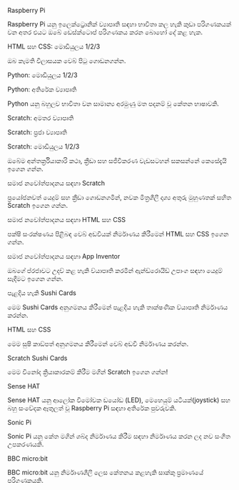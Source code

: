 Raspberry Pi

Raspberry Pi යනු ඉලෙක්ට්‍රොනික් ව්‍යාපෘති සඳහා භාවිතා කල හැකි කුඩා පරිගණකයක් වන අතර එයට ඔබේ ඩෙස්ක්ටොප් පරිගණකය කරන බොහෝ දේ කළ හැක.

HTML සහ CSS: මොඩියුලය 1/2/3

ඔබ කැමති විලාසයක වෙබ් පිටු ගොඩනගන්න.

Python: මොඩියුලය 1/2/3

Python: අතිරේක ව්‍යාපෘති

Python යනු බහුලව භාවිතා වන සාමාන්‍ය අරමුණු මත පදනම් වූ කේතන භාෂාවකි.

Scratch: අමතර ව්‍යාපෘති

Scratch: ප්‍රජා ව්‍යාපෘති

Scratch: මොඩියුලය 1/2/3

ඔබේම අන්තර්ක්‍රියාකාරි කථා, ක්‍රීඩා සහ සජිවීකරණ වැඩසටහන් සකසන්නේ කෙසේදැයි ඉගෙන ගන්න.

සමාජ නවෝත්පාදනය සඳහා Scratch

ප්‍රයෝජනවත් යෙදුම් සහ ක්‍රීඩා ගොඩනගමින්, නවක මිත්‍රශීලී දෘශ්‍ය අතුරු මුහුණතක් සහිත Scratch ඉගෙන ගන්න.

සමාජ නවෝත්පාදනය සඳහා HTML සහ CSS

පක්ෂි සංරක්ෂණය පිළිබඳ වෙබ් අඩවියක් නිර්මාණය කිරීමෙන් HTML සහ CSS ඉගෙන ගන්න.

සමාජ නවෝත්පාදනය සඳහා App Inventor

ඔබගේ ප්රජාවට උදව් කළ හැකි ව්යාපෘති කරමින් ඇන්ඩ්රොයිඩ් උපාංග සඳහා යෙදුම් සෑදීමට ඉගෙන ගන්න.

පැළදිය හැකි Sushi Cards

මෙම Sushi Cards අනුගමනය කිරීමෙන් පැළදිය හැකි තාක්ෂණික ව්යාපෘති නිර්මාණය කරන්න.

HTML සහ CSS

මෙම සුෂි කාඞ්පත් අනුගමනය කිරීමෙන් වෙබ් අඩවි නිර්මාණය කරන්න.

Scratch Sushi Cards

මෙම විනෝද ක්‍රියාකාරකම් කිරීම මගින් Scratch ඉගෙන ගන්න!

Sense HAT

Sense HAT යනු ආලෝක විමෝචක ඩයෝඩ (LED), මෙහෙයුම් යටියක්(joystick) සහ බහු සංවේදක ඈතුලත් වූ Raspberry Pi සඳහා අතිරේක පුවරුවකි.

Sonic Pi

Sonic Pi යනු කේත මගින් ශබ්ද නිර්මාණය කිරීම සඳහා නිර්මාණය කරන ලද නව සංගීත උපකරණයකි.

BBC micro:bit

BBC micro:bit යනු නිර්මාණශීලී ලෙස කේතනය කළහැකි සාක්කු ප්‍රමාණයේ පරිගණකයකි.
